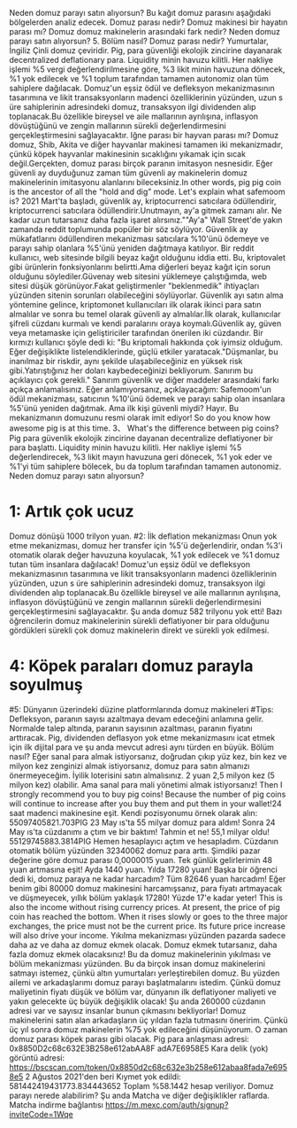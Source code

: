 
Neden domuz parayı satın alıyorsun?
Bu kağıt domuz parasını aşağıdaki bölgelerden analiz edecek.
Domuz parası nedir?
Domuz makinesi bir hayatın parası mı?
Domuz domuz makinelerin arasındaki fark nedir?
Neden domuz parayı satın alıyorsun?
5. Bölüm nasıl?
Domuz parası nedir?
Yumurtalar, İngiliz Çinli domuz çeviridir.
Pig, para güvenliği ekolojik zincirine dayanarak decentralized deflationary para. Liquidity minin havuzu kilitli. Her nakliye işlemi %5 vergi değerlendirilmesine göre,  %3 likit minin havuzuna dönecek,  %1 yok edilecek ve %1 toplum tarafından tamamen autonomiz olan tüm sahiplere dağılacak.
Domuz'un eşsiz ödül ve defleksyon mekanizmasının tasarımına ve likit transaksyonların madenci özelliklerinin yüzünden, uzun s üre sahiplerinin adresindeki domuz, transaksyon ilgi dividenden alıp toplanacak.Bu özellikle bireysel ve aile mallarının ayrılışına, inflasyon dövüştüğünü ve zengin mallarının sürekli değerlendirmesini gerçekleştirmesini sağlayacaktır.
Iğne parası bir hayvan parası mı?
Domuz domuz, Shib, Akita ve diğer hayvanlar makinesi tamamen iki mekanizmadır, çünkü köpek hayvanlar makinesinin sıcaklığını yıkamak için sıcak değil.Gerçekten, domuz parası birçok paranın imitasyon nesnesidir.
Eğer güvenli ay duyduğunuz zaman tüm güvenli ay makinelerin domuz makinelerinin imitasyonu alanlarını bileceksiniz.In other words, pig pig coin is the ancestor of all the "hold and dig" mode.
Let's explain what safemoom is?
2021 Mart'ta başladı, güvenlik ay, kriptocurrenci satıcılara ödüllendirir, kriptocurrenci satıcılara ödüllendirir.Unutmayın, ay'a gitmek zamanı alır. Ne kadar uzun tutarsanız daha fazla işaret alırsınız.""Ay'a" Wall Street'de yakın zamanda reddit toplumunda popüler bir söz söylüyor.
Güvenlik ay mükafatlarını ödüllendiren mekanizması satıcılara %10'ünü ödemeye ve parayı sahip olanlara %5'ünü yeniden dağıtmaya katılıyor.
Bir reddit kullanıcı, web sitesinde bilgili beyaz kağıt olduğunu iddia etti. Bu, kriptovalet gibi ürünlerin fonksiyonlarını belirtti.Ama diğerleri beyaz kağıt için sorun olduğunu söylediler.Güvenay web sitesini yüklemeye çalıştığımda, web sitesi düşük görünüyor.Fakat geliştirmenler "beklenmedik" ihtiyaçları yüzünden sitenin sorunları olabileceğini söylüyorlar.
Güvenlik ayı satın alma yöntemine gelince, kriptomonet kullanıcıları ilk olarak ikinci para satın almalılar ve sonra bu temel olarak güvenli ay almalılar.İlk olarak, kullanıcılar şifreli cüzdanı kurmalı ve kendi paralarını oraya koymalı.Güvenlik ay, güven veya metamaske için geliştiriciler tarafından önerilen iki cüzdandır.
Bir kırmızı kullanıcı şöyle dedi ki: "Bu kriptomali hakkında çok iyimsiz olduğum. Eğer değişiklikte listelendiklerinde, güçlü etkiler yaratacak."Düşmanlar, bu inanılmaz bir riskdir, aynı şekilde ulaşabileceğiniz en yüksek risk gibi.Yatırıştığınız her doları kaybedeceğinizi bekliyorum. Sanırım bu açıklayıcı çok gerekli."
Sanırım güvenlik ve diğer maddeler arasındaki farkı açıkça anlamalısınız.
Eğer anlamıyorsanız, açıklayacağım: Safemoom'un ödül mekanizması, satıcının %10'ünü ödemek ve parayı sahip olan insanlara %5'ünü yeniden dağıtmak.
Ama ilk kişi güvenli miydi?
Hayır.
Bu mekanizmanın domuzunu resmi olarak imit ediyor!
So do you know how awesome pig is at this time.
3、 What's the difference between pig coins?
Pig para güvenlik ekolojik zincirine dayanan decentralize deflatiyoner bir para başlattı. Liquidity minin havuzu kilitli. Her nakliye işlemi %5 değerlendirecek,  %3 likit mayın havuzuna geri dönecek,  %1 yok eder ve %1'yi tüm sahiplere bölecek, bu da toplum tarafından tamamen autonomiz.
Neden domuz parayı satın alıyorsun?
# 1: Artık çok ucuz
Domuz dönüşü 1000 trilyon yuan.
#2: İlk deflation mekanizması
Onun yok etme mekanizması, domuz her transfer için %5'ü değerlendirir, ondan %3'i otomatik olarak değer havuzuna koyulacak,  %1 yok edilecek ve %1 domuz tutan tüm insanlara dağılacak!
Domuz'un eşsiz ödül ve defleksyon mekanizmasının tasarımına ve likit transaksyonların madenci özelliklerinin yüzünden, uzun s üre sahiplerinin adresindeki domuz, transaksyon ilgi dividenden alıp toplanacak.Bu özellikle bireysel ve aile mallarının ayrılışına, inflasyon dövüştüğünü ve zengin mallarının sürekli değerlendirmesini gerçekleştirmesini sağlayacaktır.
Şu anda domuz 582 trilyonu yok etti!
Bazı öğrencilerin domuz makinelerinin sürekli deflatiyoner bir para olduğunu gördükleri sürekli çok domuz makinelerin direkt ve sürekli yok edilmesi.
# 4: Köpek paraları domuz parayla soyulmuş
#5: Dünyanın üzerindeki düzine platformlarında domuz makineleri
#Tips:
Defleksyon, paranın sayısı azaltmaya devam edeceğini anlamına gelir. Normalde talep altında, paranın sayısının azaltması, paranın fiyatını arttıracak.
Pig, dividenden deflasyon yok etme mekanizmasını icat etmek için ilk dijital para ve şu anda mevcut adresi aynı türden en büyük.
Bölüm nasıl?
Eğer sanal para almak istiyorsanız, doğrudan çıkıp yüz kez, bin kez ve milyon kez zenginizi almak istiyorsanız, domuz para satın almanızı önermeyeceğim. İyilik loterisini satın almalısınız. 2 yuan 2,5 milyon kez (5 milyon kez) olabilir.
Ama sanal para mali yönetimi almak istiyorsanız!
Then I strongly recommend you to buy pig coins!
Because the number of pig coins will continue to increase after you buy them and put them in your wallet!24 saat madenci makinesine eşit.
Kendi pozisyonumu örnek olarak alın:
55097405821.703PIG
23 May ıs'ta 55 milyar domuz para aldım!
Sonra 24 May ıs'ta cüzdanımı a çtım ve bir baktım!
Tahmin et ne!
55,1 milyar oldu!
55129745883.3814PIG
Hemen hesaplayıcı açtım ve hesapladım.
Cüzdanın otomatik bölüm yüzünden 32340062 domuz para arttı.
Şimdiki pazar değerine göre domuz parası 0,0000015 yuan.
Tek günlük gelirlerimin 48 yuan artmasına eşit!
Ayda 1440 yuan.
Yılda 17280 yuan!
Başka bir öğrenci dedi ki, domuz paraya ne kadar harcadım?
Tüm 82646 yuan harcadım!
Eğer benim gibi 80000 domuz makinesini harcamışsanız, para fiyatı artmayacak ve düşmeyecek, yıllık bölüm yaklaşık 17280!
Yüzde 17'e kadar yeter!
This is also the income without rising currency prices.
At present, the price of pig coin has reached the bottom. When it rises slowly or goes to the three major exchanges, the price must not be the current price. Its future price increase will also drive your income.
Yıkılma mekanizması yüzünden pazarda sadece daha az ve daha az domuz ekmek olacak. Domuz ekmek tutarsanız, daha fazla domuz ekmek olacaksınız!
Bu da domuz makinelerinin yıkılması ve bölüm mekanizması yüzünden. Bu da birçok insan domuz makinelerini satmayı istemez, çünkü altın yumurtaları yerleştirebilen domuz.
Bu yüzden ailemi ve arkadaşlarımı domuz parayı başlatmalarını istedim.
Çünkü domuz maliyetinin fiyatı düşük ve bölüm var, dünyanın ilk deflatiyoner maliyeti ve yakın gelecekte üç büyük değişiklik olacak!
Şu anda 260000 cüzdanın adresi var ve sayısız insanlar bunun çıkmasını bekliyorlar!
Domuz makinelerini satın alan arkadaşların üç yıldan fazla tutmasını öneririm. Çünkü üç yıl sonra domuz makinelerin %75 yok edileceğini düşünüyorum.
O zaman domuz parası köpek parası gibi olacak.
Pig para anlaşması adresi:
0x8850D2c68c632E3B258e612abAA8F adA7E6958E5
Kara delik (yok) görüntü adresi:
https://bscscan.com/token/0x8850d2c68c632e3b258e612abaa8fada7e6958e5
2 Ağustos 2021'den beri
Kıymet yok edildi: 581442419431773.834443652
Toplam %58.1442 hesap veriliyor.
Domuz parayı nerede alabilirim?
Şu anda Matcha ve diğer değişiklikler raflarda.
Matcha indirme bağlantısı
https://m.mexc.com/auth/signup?inviteCode=1Wqe
